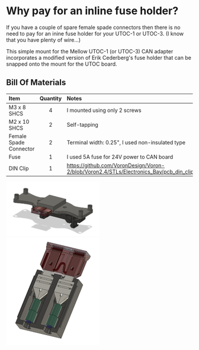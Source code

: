 # Why pay for an inline fuse holder?
If you have a couple of spare female spade connectors then there is no need to pay for an inine fuse holder for your UTOC-1 or UTOC-3. (I know that you have plenty of wire...)

This simple mount for the Mellow UTOC-1 (or UTOC-3) CAN adapter incorporates a modified version of Erik Cederberg's fuse holder that can be snapped onto the mount for the UTOC board.

## Bill Of Materials
| Item | Quantity | Notes |
| :--------- | :--------: | :----- |
|M3 x 8 SHCS| 4 |I mounted using only 2 screws|
|M2 x 10 SHCS| 2 |Self-tapping|
|Female Spade Connector| 2 |Terminal width: 0.25", I used non-insulated type|
|Fuse| 1 |I used 5A fuse for 24V power to CAN board|
|DIN Clip|1|https://github.com/VoronDesign/Voron-2/blob/Voron2.4/STLs/Electronics_Bay/pcb_din_clip_x3.stl|

<img src="./Images/MountWithFuse.png" width="50%" height="50%" alt="Mount with fuse holder and bracket"/>

<img src="./Images/FuseHolder.png" width="50%" height="50%" alt="Fuse holder with fuse"/>
